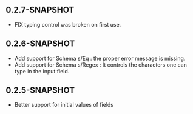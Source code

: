 ## 0.2.7-SNAPSHOT


* FIX typing control was broken on first use.

## 0.2.6-SNAPSHOT

* Add support for Schema s/Eq : the proper error message is missing.
* Add support for Schema s/Regex : It controls the characters one can type in the input field.


## 0.2.5-SNAPSHOT

* Better support for initial values of fields
